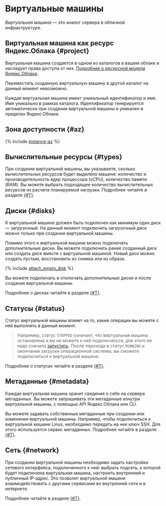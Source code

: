 # Виртуальные машины

_Виртуальная машина_ — это аналог сервера в облачной инфраструктуре.

## Виртуальная машина как ресурс Яндекс.Облака {#project}

Виртуальная машина создается в одном из каталогов в вашем облаке и наследует права доступа от них. [Подробнее о ресурсной модели Яндекс.Облака](../../resource-manager/concepts/resources-hierarchy.md).

Переместить созданную виртуальную машину в другой каталог на данный момент невозможно.

Каждая виртуальная машина имеет уникальный идентификатор и имя. Имя уникально в рамках каталога. Идентификатор генерируется автоматически при создании виртуальной машины и уникален в пределах Яндекс.Облака.

## Зона доступности {#az}

{% include [instance-az](../_includes_service/instance-az.md) %}

## Вычислительные ресурсы {#types}

При создании виртуальной машины, вы указываете, сколько вычислительных ресурсов будет выделено машине: количество и производительность ядер процессора (vCPU), количество памяти (RAM). Вы можете выбрать подходящее количество вычислительных ресурсов из расчета планируемой нагрузки. Подробнее читайте в разделе [{#T}](performance-levels.md).

## Диски {#disks}

К виртуальной машине должен быть подключен как минимум один диск — загрузочный. На данный момент подключить загрузочный диск можно только при создании виртуальной машины.

Помимо этого к виртуальной машине можно подключать дополнительные диски. Вы можете подключить ранее созданный диск или создать диск вместе с виртуальной машиной. Новый диск можно создать пустым, восстановить из снимка или из образа.

{% include [attach_empty_disk](../_includes_service/attach-empty-disk.md) %}

Вы можете подключать и отключать дополнительные диски и после создания виртуальной машины.

Подробнее о дисках читайте в разделе [{#T}](disk.md).

## Статусы {#status}

Статус виртуальной машины влияет на то, какие операции вы можете с ней выполнять в данный момент.

> Например, статус `STOPPED` означает, что виртуальная машина остановлена и вы не можете к ней подключаться, для этого ее надо сначала [запустить](../operations/vm-control/vm-stop-and-start.md#start). После перехода в статус `RUNNING` и окончания загрузки операционной системы, вы сможете подключиться к виртуальной машине.

Подробнее о статусах читайте в разделе [{#T}](vm-statuses.md).

## Метаданные {#metadata}

Каждая виртуальная машина хранит сведения о себе на сервере метаданных. Вы можете запрашивать эти метаданные изнутри виртуальной машины, с помощью API Яндекс.Облака или CLI.

Вы можете задавать собственные метаданные при создании или изменении виртуальной машины. Например, чтобы подключиться к виртуальной машине Linux, необходимо передать на нее ключ SSH. Для этого используется сервис метаданных. Подробнее читайте в разделе [{#T}](vm-metadata.md).

## Сеть {#network}

При создании виртуальной машины необходимо задать настройки сетевого интерфейса, подключенного к ней: выбрать подсеть, к которой будет подключена виртуальная машина, настроить внутренний и публичный IP-адрес. Это позволит виртуальной машине взаимодействовать с другими сервисами во внутренней сети и в интернете.

Подробнее читайте в разделе [{#T}](network.md).

